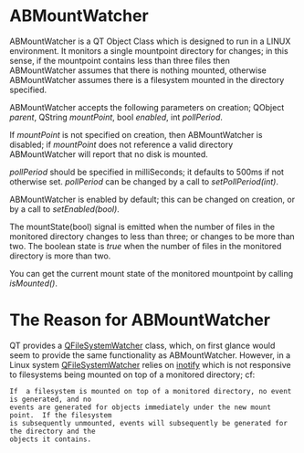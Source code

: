 # ABMountWatcher
ABMountWatcher is a QT Object Class which is designed to run in a LINUX environment. It monitors a single mountpoint directory for changes; in this sense, if the mountpoint contains less than three files then ABMountWatcher assumes that there is nothing mounted, otherwise ABMountWatcher assumes there is a filesystem mounted in the directory specified.

ABMountWatcher accepts the following parameters on creation; QObject *parent*, QString *mountPoint*, bool *enabled*, int *pollPeriod*.

If *mountPoint* is not specified on creation, then ABMountWatcher is disabled; if *mountPoint* does not reference a valid directory ABMountWatcher will report that no disk is mounted.

*pollPeriod* should be specified in milliSeconds; it defaults to 500ms if not otherwise set. *pollPeriod* can be changed by a call to *setPollPeriod(int)*.

ABMountWatcher is enabled by default; this can be changed on creation, or by a call to *setEnabled(bool)*.

The mountState(bool) signal is emitted when the number of files in the monitored directory changes to less than three; or changes to be more than two. The boolean state is *true* when the number of files in the monitored directory is more than two.

You can get the current mount state of the monitored mountpoint by calling *isMounted()*.

# The Reason for ABMountWatcher
QT provides a [QFileSystemWatcher](https://doc.qt.io/qt-5/qfilesystemwatcher.html) class, which, on first glance would seem to provide the same functionality as ABMountWatcher. However, in a Linux system [QFileSystemWatcher](https://doc.qt.io/qt-5/qfilesystemwatcher.html) relies on [inotify](http://manpages.ubuntu.com/manpages/bionic/man7/inotify.7.html) which is not responsive to filesystems being mounted on top of a monitored directory; cf:

    If  a filesystem is mounted on top of a monitored directory, no event is generated, and no
    events are generated for objects immediately under the new mount point.  If the filesystem
    is subsequently unmounted, events will subsequently be generated for the directory and the
    objects it contains.
